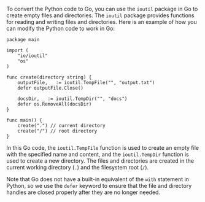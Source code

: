 To convert the Python code to Go, you can use the `ioutil` package in Go to create empty files and directories. The `ioutil` package provides functions for reading and writing files and directories. Here is an example of how you can modify the Python code to work in Go:
```
package main

import (
	"io/ioutil"
	"os"
)

func create(directory string) {
	outputFile, _ := ioutil.TempFile("", "output.txt")
	defer outputFile.Close()

	docsDir, _ := ioutil.TempDir("", "docs")
	defer os.RemoveAll(docsDir)
}

func main() {
	create(".") // current directory
	create("/") // root directory
}
```
In this Go code, the `ioutil.TempFile` function is used to create an empty file with the specified name and content, and the `ioutil.TempDir` function is used to create a new directory. The files and directories are created in the current working directory (`.`) and the filesystem root (`/`).

Note that Go does not have a built-in equivalent of the `with` statement in Python, so we use the `defer` keyword to ensure that the file and directory handles are closed properly after they are no longer needed.
